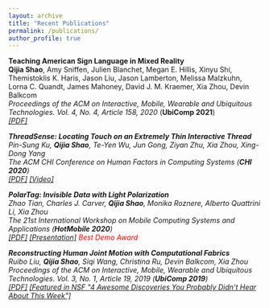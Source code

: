```yaml
---
layout: archive
title: "Recent Publications"
permalink: /publications/
author_profile: true
---
```

<!-- <img align="left" width="200" height="200" src="http://qijiashao.github.io/images/Threadsense.png"></p> -->
<b>Teaching American Sign Language in Mixed Reality</b> <br>
 <b>Qijia Shao</b>, Amy Sniffen, Julien Blanchet, Megan E. Hillis, Xinyu Shi, Themistoklis K. Haris, Jason Liu, Jason Lamberton, Melissa Malzkuhn, Lorna C. Quandt, James Mahoney, David J. M. Kraemer, Xia Zhou, Devin Balkcom  <br>
<i>Proceedings of the ACM on Interactive, Mobile, Wearable and Ubiquitous Technologies. Vol. 4, No. 4, Article 158, 2020 </i> (<b>UbiComp 2021</b>)<br>
<i>[[PDF]]()


<b>ThreadSense: Locating Touch on an Extremely Thin Interactive Thread</b> <br>
 Pin-Sung Ku, <b>Qijia Shao</b>, Te-Yen Wu, Jun Gong, Ziyan Zhu, Xia Zhou, Xing-Dong Yang <br>
<i>The ACM CHI Conference on Human Factors in Computing Systems</i> (<b>CHI 2020</b>)<br>
<i>[[PDF]](https://dl.acm.org/doi/abs/10.1145/3313831.3376779)
[[Video]](https://www.youtube.com/watch?v=iiSBCE1yCCs)
</i>

<!-- <img align="left" width="200" height="200" src="http://qijiashao.github.io/images/Threadsense.png"></p> -->
<b>PolarTag: Invisible Data with Light Polarization</b> <br>
 Zhao Tian, Charles J. Carver, <b>Qijia Shao</b>, Monika Roznere, Alberto Quattrini Li, Xia Zhou <br>
<i>The 21st International Workshop on Mobile Computing Systems and Applications</i> (<b>HotMobile 2020</b>)<br>
<i>[[PDF]](https://dl.acm.org/doi/abs/10.1145/3376897.3377854) [[Presentation]](https://www.youtube.com/watch?v=lHfvueWdjJQ&t=6s) 
</i> <span style="color:red"> Best Demo Award </span>


<b>Reconstructing Human Joint Motion with Computational Fabrics</b> <br>
 Ruibo Liu, <b>Qijia Shao</b>, Siqi Wang, Christina Ru, Devin Balkcom, Xia Zhou<br>
<i>Proceedings of the ACM on Interactive, Mobile, Wearable and Ubiquitous Technologies. Vol. 3, No. 1, Article 19, 2019</i> (<b>UbiComp 2019</b>)<br>
<i>[[PDF]](https://dl.acm.org/doi/10.1145/3314406) [[Featured in NSF "4 Awesome Discoveries You Probably Didn’t Hear About This Week"]](https://www.youtube.com/watch?v=Pv7OZZiP88Y&feature=youtu.be&t=37)</i>



